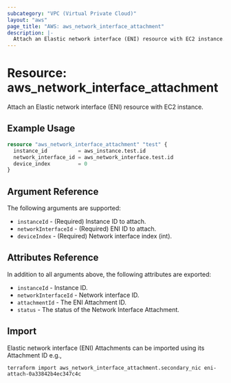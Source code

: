 ```yaml
---
subcategory: "VPC (Virtual Private Cloud)"
layout: "aws"
page_title: "AWS: aws_network_interface_attachment"
description: |-
  Attach an Elastic network interface (ENI) resource with EC2 instance.
---
```


# Resource: aws_network_interface_attachment

Attach an Elastic network interface (ENI) resource with EC2 instance.

## Example Usage

```terraform
resource "aws_network_interface_attachment" "test" {
  instance_id          = aws_instance.test.id
  network_interface_id = aws_network_interface.test.id
  device_index         = 0
}
```

## Argument Reference

The following arguments are supported:

* `instanceId` - (Required) Instance ID to attach.
* `networkInterfaceId` - (Required) ENI ID to attach.
* `deviceIndex` - (Required) Network interface index (int).

## Attributes Reference

In addition to all arguments above, the following attributes are exported:

* `instanceId` - Instance ID.
* `networkInterfaceId` - Network interface ID.
* `attachmentId` - The ENI Attachment ID.
* `status` - The status of the Network Interface Attachment.

## Import

Elastic network interface (ENI) Attachments can be imported using its Attachment ID e.g.,

```
terraform import aws_network_interface_attachment.secondary_nic eni-attach-0a33842b4ec347c4c
```

<!-- cache-key: cdktf-0.17.0-pre.15 input-45c19291392a9eafa3259cfde90a97caeb346a25e5d068875a2ddb309db7af11 -->